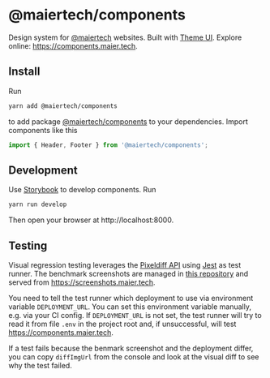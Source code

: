 # @maiertech/components

Design system for [@maiertech](https://github.com/maiertech) websites. Built with [Theme UI](https://theme-ui.com/). Explore online: https://components.maier.tech.

## Install

Run

```bash
yarn add @maiertech/components
```

to add package [@maiertech/components](https://github.com/maiertech/components) to your dependencies. Import components like this

```jsx
import { Header, Footer } from '@maiertech/components';
```

## Development

Use [Storybook](https://storybook.js.org/) to develop components. Run

```bash
yarn run develop
```

Then open your browser at http://localhost:8000.

## Testing

Visual regression testing leverages the [Pixeldiff API](https://github.com/maiertech/pixeldiff) using [Jest](https://jestjs.io/) as test runner. The benchmark screenshots are managed in [this repository](https://github.com/maiertech/screenshots) and served from https://screenshots.maier.tech.

You need to tell the test runner which deployment to use via environment variable `DEPLOYMENT_URL`. You can set this environment variable manually, e.g. via your CI config. If `DEPLOYMENT_URL` is not set, the test runner will try to read it from file `.env` in the project root and, if unsuccessful, will test https://components.maier.tech.

If a test fails because the benmark screenshot and the deployment differ, you can copy `diffImgUrl` from the console and look at the visual diff to see why the test failed.

